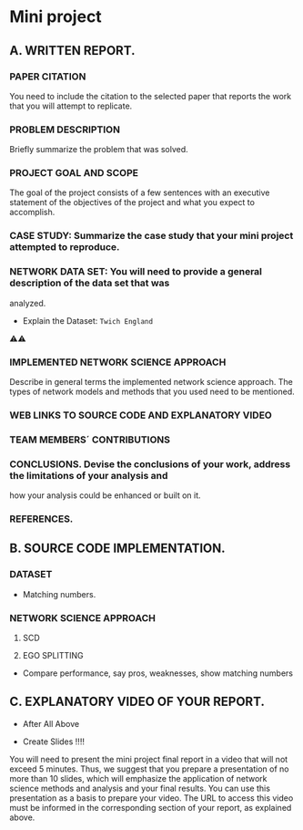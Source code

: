 # Mini project

## A. WRITTEN REPORT. 

### PAPER CITATION
You need to include the citation to the selected paper that reports the work that you will attempt to
replicate.

### PROBLEM DESCRIPTION
Briefly summarize the problem that was solved.

### PROJECT GOAL AND SCOPE 
The goal of the project consists of a few sentences with an
executive statement of the objectives of the project and what you expect to accomplish.

### CASE STUDY: Summarize the case study that your mini project attempted to reproduce.

### NETWORK DATA SET: You will need to provide a general description of the data set that was
analyzed.

- Explain the Dataset: `Twich England`


⚠️⚠️
### IMPLEMENTED NETWORK SCIENCE APPROACH
Describe in general terms the implemented network science approach. The types of network models and methods that you used need to be mentioned.

### WEB LINKS TO SOURCE CODE AND EXPLANATORY VIDEO


### TEAM MEMBERS´ CONTRIBUTIONS

### CONCLUSIONS. Devise the conclusions of your work, address the limitations of your analysis and
how your analysis could be enhanced or built on it.
### REFERENCES.

## B. SOURCE CODE IMPLEMENTATION.

### DATASET
- Matching numbers.

### NETWORK SCIENCE APPROACH
1. SCD

2. EGO SPLITTING

- Compare performance, say pros, weaknesses, show matching numbers

## C. EXPLANATORY VIDEO OF YOUR REPORT.

- After All Above

- Create Slides !!!!

You will need to present the mini project final
report in a video that will not exceed 5 minutes. Thus, we suggest that you prepare a
presentation of no more than 10 slides, which will emphasize the application of network science
methods and analysis and your final results. You can use this presentation as a basis to prepare
your video. The URL to access this video must be informed in the corresponding section of your
report, as explained above.